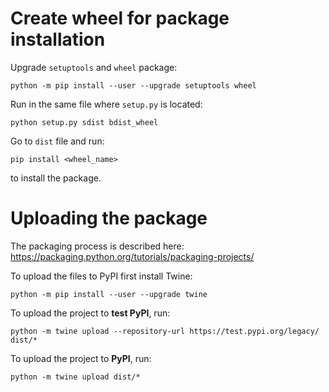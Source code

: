 # Create wheel for package installation

Upgrade `setuptools` and `wheel` package:
```
python -m pip install --user --upgrade setuptools wheel
```

Run in the same file where `setup.py` is located:
```
python setup.py sdist bdist_wheel
```

Go to `dist` file and run:
```
pip install <wheel_name>
```
to install the package.

# Uploading the package
The packaging process is described here: https://packaging.python.org/tutorials/packaging-projects/

To upload the files to PyPI first install Twine:
```
python -m pip install --user --upgrade twine
```
To upload the project to **test PyPI**, run:
```
python -m twine upload --repository-url https://test.pypi.org/legacy/ dist/*
```
To upload the project to **PyPI**, run:
```
python -m twine upload dist/*
```

